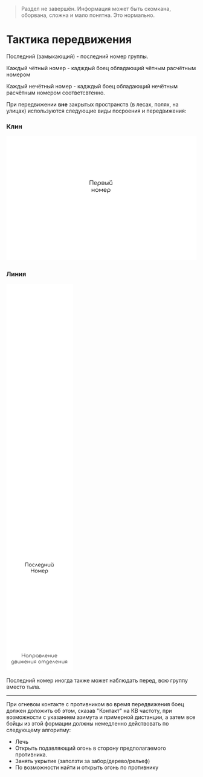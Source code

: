 > Раздел не завершён. Информация может быть скомкана, оборвана, сложна и мало понятна. Это нормально.

# Тактика передвижения

Последний (замыкающий) - последний номер группы.

Каждый чётный номер - кадждый боец обладающий чётным расчётным номером

Каждый нечётный номер - кадждый боец обладающий нечётным расчётным номером соответсвтенно.

При передвижении **вне** закрытых пространств (в лесах, полях, на улицах) используются следующие виды посроения и передвижения:

### Клин

![(Изображение)](media/Боевые_формации/Клин.svg)

### Линия

![(Изображение)](media/Боевые_формации/Линия.svg)

Последний номер иногда также может наблюдать перед, всю группу вместо тыла.

<hr>

При огневом контакте с противником во время передвижения боец должен доложить об этом, сказав "Контакт" на КВ частоту, при возможности с указанием азимута и примерной дистанции, а затем все бойцы из этой формации должны немедленно действовать по следующему алгоритму:

- Лечь
- Открыть подавляющий огонь в сторону предполагаемого противника.
- Занять укрытие (заползти за забор/дерево/рельеф)
- По возможности найти и открыть огонь по противнику
